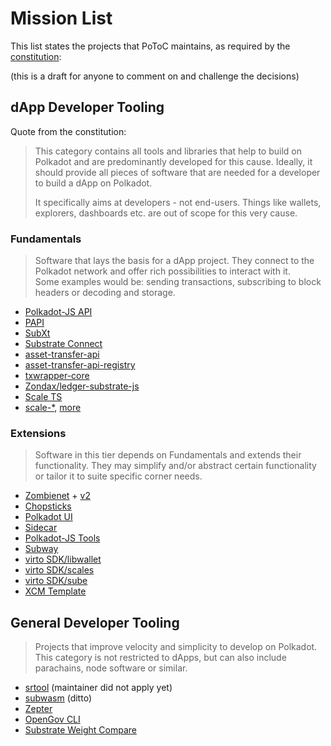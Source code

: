 # Mission List

This list states the projects that PoToC maintains, as required by the [constitution](https://github.com/polkadot-tooling-collective/constitution):

(this is a draft for anyone to comment on and challenge the decisions)

## dApp Developer Tooling

Quote from the constitution:
>This category contains all tools and libraries that help to build on Polkadot and are predominantly developed for this cause. Ideally, it should provide all pieces of software that are needed for a developer to build a dApp on Polkadot.
>
>It specifically aims at developers - not end-users. Things like wallets, explorers, dashboards etc. are out of scope for this very cause.

### Fundamentals

>Software that lays the basis for a dApp project. They connect to the Polkadot network and offer rich possibilities to interact with it.  
Some examples would be: sending transactions, subscribing to block headers or decoding and storage. 

- [Polkadot-JS API](https://github.com/polkadot-js/api)
- [PAPI](https://www.npmjs.com/package/@polkadot-api/substrate-client)
- [SubXt](https://github.com/paritytech/subxt)
- [Substrate Connect](https://github.com/paritytech/substrate-connect)
- [asset-transfer-api](https://github.com/paritytech/asset-transfer-api)
- [asset-transfer-api-registry](https://github.com/paritytech/asset-transfer-api-registry)
- [txwrapper-core](https://github.com/paritytech/txwrapper-core)
- [Zondax/ledger-substrate-js](https://github.com/zondax/ledger-substrate-js)
- [Scale TS](https://npmjs.com/package/scale-ts)
- [scale-*](https://github.com/paritytech/scale-decode), [more](https://github.com/polkadot-tooling-collective/collective/blob/dd96bc056dfa47f0bc6a885c7afd25ed78345a11/join_request/jameswilson.yml#L26)

### Extensions

>Software in this tier depends on Fundamentals and extends their functionality. They may simplify and/or abstract certain functionality or tailor it to suite specific corner needs.

- [Zombienet](https://github.com/paritytech/zombienet) + [v2](https://github.com/paritytech/zombienet-sdk)
- [Chopsticks](https://github.com/AcalaNetwork/chopsticks)
- [Polkadot UI](https://github.com/polkadot-ui/library)
- [Sidecar](https://github.com/paritytech/substrate-api-sidecar)
- [Polkadot-JS Tools](https://github.com/polkadot-js/tools)
- [Subway](https://github.com/AcalaNetwork/subway)
- [virto SDK/libwallet](https://github.com/virto-network/virto-sdk/tree/main/libwallet)
- [virto SDK/scales](https://github.com/virto-network/virto-sdk/tree/main/scales)
- [virto SDK/sube](https://github.com/virto-network/virto-sdk/tree/main/sube)
- [XCM Template](https://github.com/ltfschoen/XCMTemplate)

## General Developer Tooling

>Projects that improve velocity and simplicity to develop on Polkadot. This category is not restricted to dApps, but can also include parachains, node software or similar.

- [srtool](https://github.com/paritytech/srtool) (maintainer did not apply yet)
- [subwasm](https://github.com/chevdor/subwasm) (ditto)
- [Zepter](https://github.com/ggwpez/zepter)
- [OpenGov CLI](https://github.com/joepetrowski/opengov-cli)
- [Substrate Weight Compare](https://github.com/ggwpez/substrate-weight-compare)

<!--

(this section is not rendered)

## Excluded

- [polkadot-JS extension](https://github.com/polkadot-js/extension): not a developer tool but end-user app.
- [cypress polkadot wallet](https://github.com/ChainSafe/cypress-polkadot-wallet): ditto
- [Zondax Ledger](https://github.com/zondax/ledger-polkadot): ditto
- [Rust Test](https://github.com/ltfschoen/RustTest): research project
- [Polkadot JS test](https://github.com/ltfschoen/PolkadotJSTest)
- [NFT coretime](https://github.com/ltfschoen/nft-coretime): no project description or explanation
- [Flappy tips](https://github.com/ltfschoen/flappytips): game

-->
